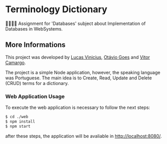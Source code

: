 # Terminology Dictionary
👨🏽‍💻📔 Assignment for 'Databases' subject about Implementation of Databases in WebSystems.

## More Informations
This project was developed by [Lucas Vinicius](https://github.com/lucasvribeiro), [Otávio Goes](https://github.com/ogoes) and [Vitor Camargo](https://github.com/vitorCamargo).

The project is a simple Node application, however, the speaking language was Portuguese. The main idea is to Create, Read, Update and Delete (CRUD) terms for a dictionary.

### Web Application Usage
To execute the web application is necessary to follow the next steps:
```sh
$ cd ./web
$ npm install
$ npm start
```

after these steps, the application will be avaliable in [http://localhost:8080/](http://localhost:8080/).
